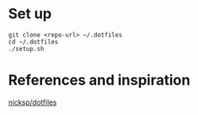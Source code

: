 # Set up

```
git clone <repo-url> ~/.dotfiles
cd ~/.dotfiles
./setup.sh
```

# References and inspiration

[nicksp/dotfiles](https://github.com/nicksp/dotfiles)
